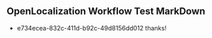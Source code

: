 ## OpenLocalization Workflow Test MarkDown
* e734ecea-832c-411d-b92c-49d8156dd012 thanks!

<!--HONumber=Aug16_HO4-->


